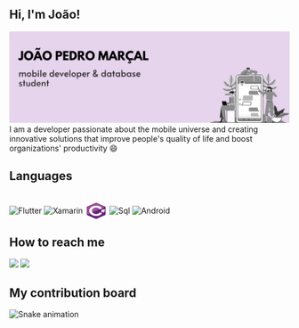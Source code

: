## Hi, I'm João!

<img src="https://github.com/MarcalDev/MarcalDev/blob/main/header_readme.png">
I am a developer passionate about the mobile universe and creating innovative solutions that improve people's quality of life and boost organizations' productivity 😄

## Languages
<div style="display: inline_block"><br>
  <img align="center" alt="Flutter" height="30" width="40"  src="https://cdn.jsdelivr.net/gh/devicons/devicon/icons/flutter/flutter-original.svg" />
  <img align="center" alt="Xamarin" height="30" width="40" src="https://cdn.jsdelivr.net/gh/devicons/devicon/icons/xamarin/xamarin-original.svg" />
  <img align="center" alt="Csharp" height="30" width="40" src="https://raw.githubusercontent.com/devicons/devicon/master/icons/csharp/csharp-original.svg">
  <img align="center" alt="Sql" height="30" width="40" src="https://cdn.jsdelivr.net/gh/devicons/devicon/icons/microsoftsqlserver/microsoftsqlserver-plain.svg" />
  <img align="center" alt="Android" height="30" width="40" src="https://cdn.jsdelivr.net/gh/devicons/devicon/icons/android/android-original.svg" />
          
</div>

## How to reach me
  <div>

  <a href = "mailto:jpamarcal29@gmail.com"><img src="https://img.shields.io/badge/-Gmail-%23333?style=for-the-badge&logo=gmail&logoColor=white" target="_blank"></a>
  <a href="https://www.linkedin.com/in/joaopedromarcal" target="_blank"><img src="https://img.shields.io/badge/-LinkedIn-%230077B5?style=for-the-badge&logo=linkedin&logoColor=white" target="_blank"></a> 
  </div>
  
## My contribution board
![Snake animation](https://github.com/MarcalDev/MarcalDev/blob/output/github-contribution-grid-snake.svg)
